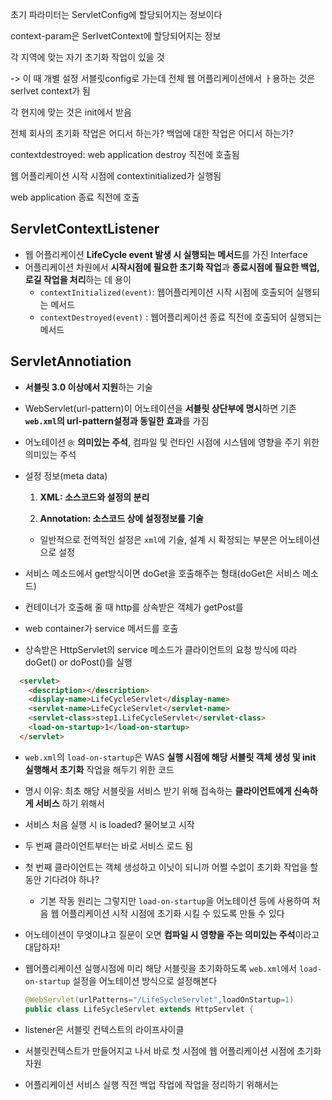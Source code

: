 초기 파라미터는 ServletConfig에 할당되어지는 정보이다

context-param은 SerlvetContext에 할당되어지는 정보



각 지역에 맞는 자기 초기화 작업이 있을 것

-> 이 때 개별 설정 서블릿config로 가는데 전체 웹 어플리케이션에서 ㅏ용하는 것은 serlvet context가 됨

각 현지에 맞는 것은 init에서 받음

전체 회사의 초기화 작업은 어디서 하는가? 백업에 대한 작업은 어디서 하는가?

contextdestroyed: web application destroy 직전에 호출됨

웹 어플리케이션 시작 시점에 contextinitialized가 실행됨



web application 종료 직전에 호출





## ServletContextListener

- 웹 어플리케이션 **LifeCycle event 발생 시 실행되는 메서드**를 가진 Interface 
- 어플리케이션 차원에서 **시작시점에 필요한 초기화 작업**과 **종료시점에 필요한 백업, 로길 작업을 처리**하는 데 용이
  - `contextInitialized(event)`: 웹어플리케이션 시작 시점에 호출되어 실행되는 메서드
  - `contextDestroyed(event)` : 웹어플리케이션 종료 직전에 호출되어 실행되는 메서드



## ServletAnnotiation

- **서블릿 3.0 이상에서 지원**하는 기술

- WebServlet(url-pattern)이 어노테이션을 **서블릿 상단부에 명시**하면 기존 **`web.xml`의 url-pattern설정과 동일한 효과**를 가짐

- 어노테이션 `@`: **의미있는 주석**, 컴파일 및 런타인 시점에 시스템에 영향을 주기 위한 의미있는 주석

- 설정 정보(meta data)

  1. **XML: 소스코드와 설정의 분리**

  2. **Annotation: 소스코드 상에 설정정보를 기술**

  - 일반적으로 전역적인 설정은 `xml`에 기술, 설계 시 확정되는 부분은 어노테이션으로 설정

- 서비스 메소드에서 get방식이면 doGet을 호출해주는 형태(doGet은 서비스 메소드)
- 컨테이너가 호출해 줄 때 http를 상속받은 객체가 getPost를 
- web container가 service 메서드를 호출
- 상속받은 HttpServlet의 service 메소드가 클라이언트의 요청 방식에 따라 doGet() or doPost()를 실행





```html
  <servlet>
    <description></description>
    <display-name>LifeCycleServlet</display-name>
    <servlet-name>LifeCycleServlet</servlet-name>
    <servlet-class>step1.LifeCycleServlet</servlet-class>
    <load-on-startup>1</load-on-startup>
  </servlet>
```

- `web.xml`의 `load-on-startup`은 WAS **실행 시점에 해당 서블릿 객체 생성 및 init 실행해서 초기화** 작업을 해두기 위한 코드
- 명시 이유: 최초 해당 서블릿을 서비스 받기 위해 접속하는 **클라이언트에게 신속하게 서비스** 하기 위해서

- 서비스 처음 실행 시 is loaded? 물어보고 시작
- 두 번째 클라이언트부터는 바로 서비스 로드 됨
- 첫 번째 클라이언트는 객체 생성하고 이닛이 되니까 어쩔 수없이 초기화 작업을 할 동안 기다려야 하나?
  - 기본 작동 원리는 그렇지만 `load-on-startup`을 어노테이션 등에 사용하여  처음 웹 어플리케이션 시작 시점에 초기화 시킬 수 있도록 만들 수 있다



- 어노테이션이 무엇이냐고 질문이 오면 **컴파일 시 영향을 주는 의미있는 주석**이라고 대답하자!

- 웹어플리케이션 실행시점에 미리 해당 서블릿을 초기화하도록 `web.xml`에서 `load-on-startup` 설정을 어노테이션 방식으로 설정해본다

  ```java
  @WebServlet(urlPatterns="/LifeSycleServlet",loadOnStartup=1)
  public class LifeSycleServlet extends HttpServlet {
  ```

- listener은 서블릿 컨텍스트의 라이프사이클

- 서블릿컨텍스트가 만들어지고 나서 바로 첫 시점에 웹 어플리케이션 시점에 초기화 자원

- 어플리케이션 서비스 실행 직전 백업 작업에 작업을 정리하기 위해서는 